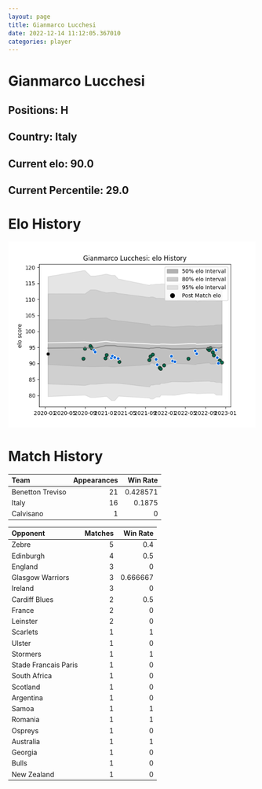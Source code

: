 ```yaml
---  
layout: page  
title: Gianmarco Lucchesi  
date: 2022-12-14 11:12:05.367010  
categories: player  
---
```

# Gianmarco Lucchesi

## Positions: H

## Country: Italy

## Current elo: 90.0

## Current Percentile: 29.0

# Elo History


![elo history](history_GianmarcoLucchesi.png)
# Match History


| Team             |   Appearances |   Win Rate |
|:-----------------|--------------:|-----------:|
| Benetton Treviso |            21 |   0.428571 |
| Italy            |            16 |   0.1875   |
| Calvisano        |             1 |   0        |

| Opponent             |   Matches |   Win Rate |
|:---------------------|----------:|-----------:|
| Zebre                |         5 |   0.4      |
| Edinburgh            |         4 |   0.5      |
| England              |         3 |   0        |
| Glasgow Warriors     |         3 |   0.666667 |
| Ireland              |         3 |   0        |
| Cardiff Blues        |         2 |   0.5      |
| France               |         2 |   0        |
| Leinster             |         2 |   0        |
| Scarlets             |         1 |   1        |
| Ulster               |         1 |   0        |
| Stormers             |         1 |   1        |
| Stade Francais Paris |         1 |   0        |
| South Africa         |         1 |   0        |
| Scotland             |         1 |   0        |
| Argentina            |         1 |   0        |
| Samoa                |         1 |   1        |
| Romania              |         1 |   1        |
| Ospreys              |         1 |   0        |
| Australia            |         1 |   1        |
| Georgia              |         1 |   0        |
| Bulls                |         1 |   0        |
| New Zealand          |         1 |   0        |